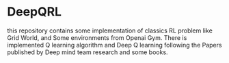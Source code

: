 # DeepQRL
this repository contains some implementation of classics RL problem like Grid World, and Some environments from Openai Gym.  There is implemented Q learning algorithm and Deep Q learning following the Papers published by Deep mind team research and some books.
